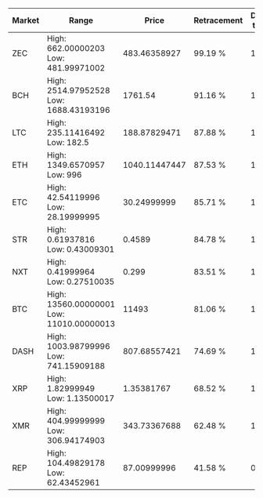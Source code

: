 | Market | Range | Price| Retracement | Doubles to 50% |
| --- | --- | --- | --- | --- |
| ZEC | High: 662.00000203<br />Low: 481.99971002 | 483.46358927 | 99.19 % | 1.18 |
| BCH | High: 2514.97952528<br />Low: 1688.43193196 | 1761.54 | 91.16 % | 1.19 |
| LTC | High: 235.11416492<br />Low: 182.5 | 188.87829471 | 87.88 % | 1.11 |
| ETH | High: 1349.6570957<br />Low: 996 | 1040.11447447 | 87.53 % | 1.13 |
| ETC | High: 42.54119996<br />Low: 28.19999995 | 30.24999999 | 85.71 % | 1.17 |
| STR | High: 0.61937816<br />Low: 0.43009301 | 0.4589 | 84.78 % | 1.14 |
| NXT | High: 0.41999964<br />Low: 0.27510035 | 0.299 | 83.51 % | 1.16 |
| BTC | High: 13560.00000001<br />Low: 11010.00000013 | 11493 | 81.06 % | 1.07 |
| DASH | High: 1003.98799996<br />Low: 741.15909188 | 807.68557421 | 74.69 % | 1.08 |
| XRP | High: 1.82999949<br />Low: 1.13500017 | 1.35381767 | 68.52 % | 1.10 |
| XMR | High: 404.99999999<br />Low: 306.94174903 | 343.73367688 | 62.48 % | 1.04 |
| REP | High: 104.49829178<br />Low: 62.43452961 | 87.00999996 | 41.58 % | 0.00 |

